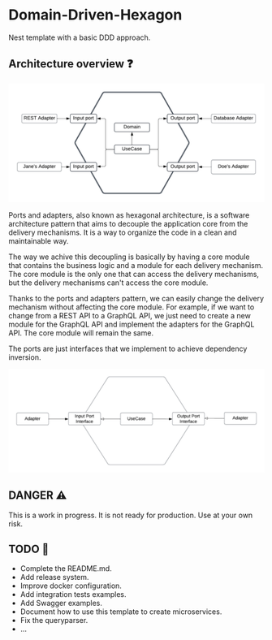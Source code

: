 # Domain-Driven-Hexagon

Nest template with a basic DDD approach.

## Architecture overview :question:

![Architecture overview](/documentation/assets/architecture-overview.png)

Ports and adapters, also known as hexagonal architecture, is a software architecture pattern that aims to decouple the application core from the delivery mechanisms. It is a way to organize the code in a clean and maintainable way.

The way we achive this decoupling is basically by having a core module that contains the business logic and a module for each delivery mechanism. The core module is the only one that can access the delivery mechanisms, but the delivery mechanisms can't access the core module.

Thanks to the ports and adapters pattern, we can easily change the delivery mechanism without affecting the core module. For example, if we want to change from a REST API to a GraphQL API, we just need to create a new module for the GraphQL API and implement the adapters for the GraphQL API. The core module will remain the same.

The ports are just interfaces that we implement to achieve
dependency inversion.

![dependency inversion](/documentation/assets/dependency-overview.png)

## DANGER :warning:

This is a work in progress. It is not ready for production.
Use at your own risk.

## TODO :hammer:

-   Complete the README.md.
-   Add release system.
-   Improve docker configuration.
-   Add integration tests examples.
-   Add Swagger examples.
-   Document how to use this template to create microservices.
-   Fix the queryparser.
-   ...
